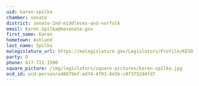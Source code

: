 ```yaml
---
uid: karen-spilka
chamber: senate
district: senate-2nd-middlesex-and-norfolk
email: Karen.Spilka@masenate.gov
first_name: Karen
hometown: Ashland
last_name: Spilka
malegislature_url: https://malegislature.gov/Legislators/Profile/KES0
party: D
phone: 617-722-1500
square_picture: /img/legislators/square-pictures/karen-spilka.jpg
ocd_id: ocd-person/e48879ef-ed74-4f93-8e5b-c0f3752d4fd7
---
```

